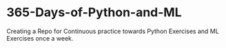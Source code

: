 # 365-Days-of-Python-and-ML
Creating a Repo for Continuous practice towards Python Exercises and ML Exercises once a week. 

